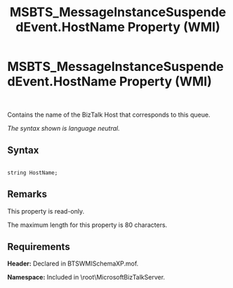 ﻿---
title: MSBTS_MessageInstanceSuspendedEvent.HostName Property (WMI)
TOCTitle: MSBTS_MessageInstanceSuspendedEvent.HostName Property (WMI)
ms:assetid: 8d519c4d-c191-4c3c-9b8d-cc87228ba5c2
ms:mtpsurl: https://msdn.microsoft.com/en-us/library/Aa561313(v=BTS.80)
ms:contentKeyID: 51529604
ms.date: 08/30/2017
mtps_version: v=BTS.80
---

# MSBTS\_MessageInstanceSuspendedEvent.HostName Property (WMI)

 

Contains the name of the BizTalk Host that corresponds to this queue.

*The syntax shown is language neutral.*

## Syntax

``` 
  
string HostName;  
```

## Remarks

This property is read-only.

The maximum length for this property is 80 characters.

## Requirements

**Header:** Declared in BTSWMISchemaXP.mof.

**Namespace:** Included in \\root\\MicrosoftBizTalkServer.

